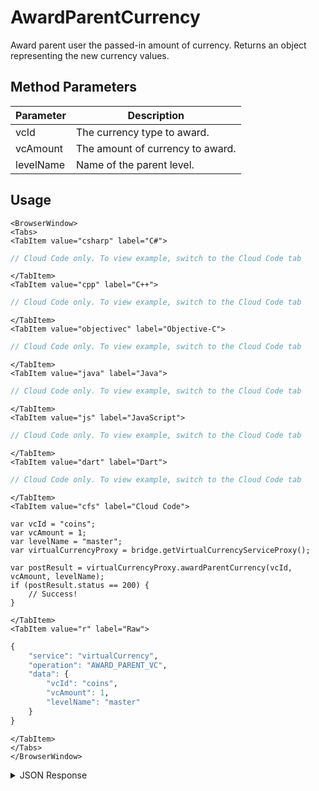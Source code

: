 # AwardParentCurrency

Award parent user the passed-in amount of currency. Returns an object representing the new currency values.

<PartialServop service_name="virtualCurrency" operation_name="AWARD_PARENT_VC" />

## Method Parameters
Parameter | Description
--------- | -----------
vcId | The currency type to award.
vcAmount | The amount of currency to award.
levelName | Name of the parent level.

## Usage

```mdx-code-block
<BrowserWindow>
<Tabs>
<TabItem value="csharp" label="C#">
```

```csharp
// Cloud Code only. To view example, switch to the Cloud Code tab
```

```mdx-code-block
</TabItem>
<TabItem value="cpp" label="C++">
```

```cpp
// Cloud Code only. To view example, switch to the Cloud Code tab
```

```mdx-code-block
</TabItem>
<TabItem value="objectivec" label="Objective-C">
```

```objectivec
// Cloud Code only. To view example, switch to the Cloud Code tab
```

```mdx-code-block
</TabItem>
<TabItem value="java" label="Java">
```

```java
// Cloud Code only. To view example, switch to the Cloud Code tab
```

```mdx-code-block
</TabItem>
<TabItem value="js" label="JavaScript">
```

```javascript
// Cloud Code only. To view example, switch to the Cloud Code tab
```

```mdx-code-block
</TabItem>
<TabItem value="dart" label="Dart">
```

```dart
// Cloud Code only. To view example, switch to the Cloud Code tab
```

```mdx-code-block
</TabItem>
<TabItem value="cfs" label="Cloud Code">
```

```cfscript
var vcId = "coins";
var vcAmount = 1;
var levelName = "master";
var virtualCurrencyProxy = bridge.getVirtualCurrencyServiceProxy();

var postResult = virtualCurrencyProxy.awardParentCurrency(vcId, vcAmount, levelName);
if (postResult.status == 200) {
    // Success!
}
```

```mdx-code-block
</TabItem>
<TabItem value="r" label="Raw">
```

```r
{
	"service": "virtualCurrency",
	"operation": "AWARD_PARENT_VC",
	"data": {
		"vcId": "coins",
		"vcAmount": 1,
        "levelName": "master"
	}
}
```

```mdx-code-block
</TabItem>
</Tabs>
</BrowserWindow>
```

<details>
<summary>JSON Response</summary>

```json
{
    "status" : 200,
    "data" :
    {
        "currencyMap": {
            "gems": {
                "purchased": 0,
                "balance": 0,
                "consumed": 0,
                "awarded": 0,
                "revoked": 0
            },
            "gold": {
                "purchased": 0,
                "balance": 100,
                "consumed": 0,
                "awarded": 100,
                "revoked": 0
            }
        }
    }
}
```
</details>

